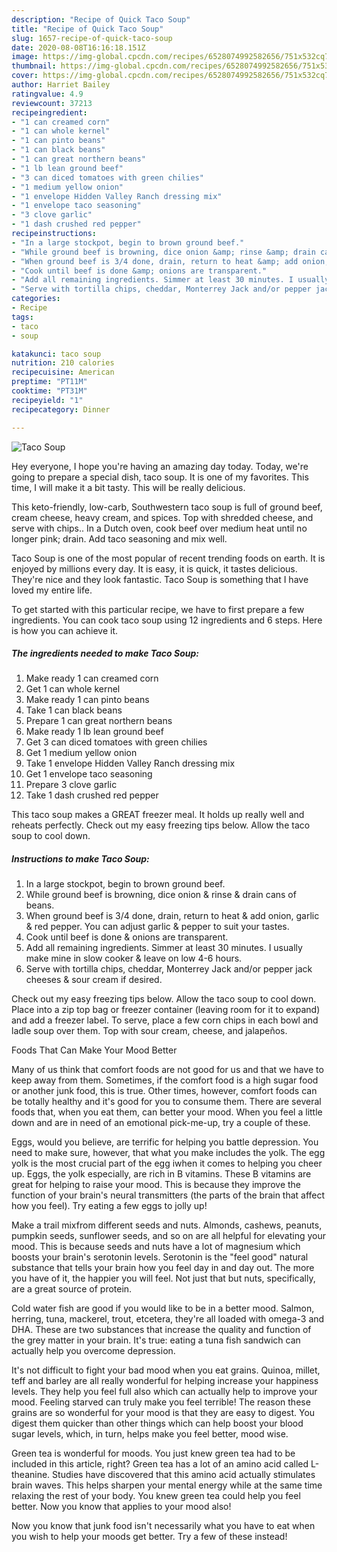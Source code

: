 ```yaml
---
description: "Recipe of Quick Taco Soup"
title: "Recipe of Quick Taco Soup"
slug: 1657-recipe-of-quick-taco-soup
date: 2020-08-08T16:16:18.151Z
image: https://img-global.cpcdn.com/recipes/6528074992582656/751x532cq70/taco-soup-recipe-main-photo.jpg
thumbnail: https://img-global.cpcdn.com/recipes/6528074992582656/751x532cq70/taco-soup-recipe-main-photo.jpg
cover: https://img-global.cpcdn.com/recipes/6528074992582656/751x532cq70/taco-soup-recipe-main-photo.jpg
author: Harriet Bailey
ratingvalue: 4.9
reviewcount: 37213
recipeingredient:
- "1 can creamed corn"
- "1 can whole kernel"
- "1 can pinto beans"
- "1 can black beans"
- "1 can great northern beans"
- "1 lb lean ground beef"
- "3 can diced tomatoes with green chilies"
- "1 medium yellow onion"
- "1 envelope Hidden Valley Ranch dressing mix"
- "1 envelope taco seasoning"
- "3 clove garlic"
- "1 dash crushed red pepper"
recipeinstructions:
- "In a large stockpot, begin to brown ground beef."
- "While ground beef is browning, dice onion &amp; rinse &amp; drain cans of beans."
- "When ground beef is 3/4 done, drain, return to heat &amp; add onion, garlic &amp; red pepper. You can adjust garlic &amp; pepper to suit your tastes."
- "Cook until beef is done &amp; onions are transparent."
- "Add all remaining ingredients. Simmer at least 30 minutes. I usually make mine in slow cooker &amp; leave on low 4-6 hours."
- "Serve with tortilla chips, cheddar, Monterrey Jack and/or pepper jack cheeses &amp; sour cream if desired."
categories:
- Recipe
tags:
- taco
- soup

katakunci: taco soup 
nutrition: 210 calories
recipecuisine: American
preptime: "PT11M"
cooktime: "PT31M"
recipeyield: "1"
recipecategory: Dinner

---
```



![Taco Soup](https://img-global.cpcdn.com/recipes/6528074992582656/751x532cq70/taco-soup-recipe-main-photo.jpg)

Hey everyone, I hope you're having an amazing day today. Today, we're going to prepare a special dish, taco soup. It is one of my favorites. This time, I will make it a bit tasty. This will be really delicious.

This keto-friendly, low-carb, Southwestern taco soup is full of ground beef, cream cheese, heavy cream, and spices. Top with shredded cheese, and serve with chips.. In a Dutch oven, cook beef over medium heat until no longer pink; drain. Add taco seasoning and mix well.

Taco Soup is one of the most popular of recent trending foods on earth. It is enjoyed by millions every day. It is easy, it is quick, it tastes delicious. They're nice and they look fantastic. Taco Soup is something that I have loved my entire life.


To get started with this particular recipe, we have to first prepare a few ingredients. You can cook taco soup using 12 ingredients and 6 steps. Here is how you can achieve it.

<!--inarticleads1-->

##### The ingredients needed to make Taco Soup:

1. Make ready 1 can creamed corn
1. Get 1 can whole kernel
1. Make ready 1 can pinto beans
1. Take 1 can black beans
1. Prepare 1 can great northern beans
1. Make ready 1 lb lean ground beef
1. Get 3 can diced tomatoes with green chilies
1. Get 1 medium yellow onion
1. Take 1 envelope Hidden Valley Ranch dressing mix
1. Get 1 envelope taco seasoning
1. Prepare 3 clove garlic
1. Take 1 dash crushed red pepper


This taco soup makes a GREAT freezer meal. It holds up really well and reheats perfectly. Check out my easy freezing tips below. Allow the taco soup to cool down. 

<!--inarticleads2-->

##### Instructions to make Taco Soup:

1. In a large stockpot, begin to brown ground beef.
1. While ground beef is browning, dice onion &amp; rinse &amp; drain cans of beans.
1. When ground beef is 3/4 done, drain, return to heat &amp; add onion, garlic &amp; red pepper. You can adjust garlic &amp; pepper to suit your tastes.
1. Cook until beef is done &amp; onions are transparent.
1. Add all remaining ingredients. Simmer at least 30 minutes. I usually make mine in slow cooker &amp; leave on low 4-6 hours.
1. Serve with tortilla chips, cheddar, Monterrey Jack and/or pepper jack cheeses &amp; sour cream if desired.


Check out my easy freezing tips below. Allow the taco soup to cool down. Place into a zip top bag or freezer container (leaving room for it to expand) and add a freezer label. To serve, place a few corn chips in each bowl and ladle soup over them. Top with sour cream, cheese, and jalapeños. 

Foods That Can Make Your Mood Better


Many of us think that comfort foods are not good for us and that we have to keep away from them. Sometimes, if the comfort food is a high sugar food or another junk food, this is true. Other times, however, comfort foods can be totally healthy and it's good for you to consume them. There are several foods that, when you eat them, can better your mood. When you feel a little down and are in need of an emotional pick-me-up, try a couple of these.

Eggs, would you believe, are terrific for helping you battle depression. You need to make sure, however, that what you make includes the yolk. The egg yolk is the most crucial part of the egg iwhen it comes to helping you cheer up. Eggs, the yolk especially, are rich in B vitamins. These B vitamins are great for helping to raise your mood. This is because they improve the function of your brain's neural transmitters (the parts of the brain that affect how you feel). Try eating a few eggs to jolly up!

Make a trail mixfrom different seeds and nuts. Almonds, cashews, peanuts, pumpkin seeds, sunflower seeds, and so on are all helpful for elevating your mood. This is because seeds and nuts have a lot of magnesium which boosts your brain's serotonin levels. Serotonin is the "feel good" natural substance that tells your brain how you feel day in and day out. The more you have of it, the happier you will feel. Not just that but nuts, specifically, are a great source of protein.

Cold water fish are good if you would like to be in a better mood. Salmon, herring, tuna, mackerel, trout, etcetera, they're all loaded with omega-3 and DHA. These are two substances that increase the quality and function of the grey matter in your brain. It's true: eating a tuna fish sandwich can actually help you overcome depression. 

It's not difficult to fight your bad mood when you eat grains. Quinoa, millet, teff and barley are all really wonderful for helping increase your happiness levels. They help you feel full also which can actually help to improve your mood. Feeling starved can truly make you feel terrible! The reason these grains are so wonderful for your mood is that they are easy to digest. You digest them quicker than other things which can help boost your blood sugar levels, which, in turn, helps make you feel better, mood wise.

Green tea is wonderful for moods. You just knew green tea had to be included in this article, right? Green tea has a lot of an amino acid called L-theanine. Studies have discovered that this amino acid actually stimulates brain waves. This helps sharpen your mental energy while at the same time relaxing the rest of your body. You knew green tea could help you feel better. Now you know that applies to your mood also!

Now you know that junk food isn't necessarily what you have to eat when you wish to help your moods get better. Try a few of these instead!


